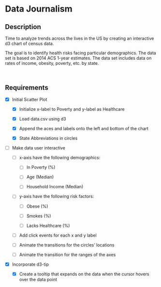 Data Journalism
===============

Description
-----------

Time to analyze trends across the lives in the US by creating an interactive d3
chart of census data.

The goal is to identify health risks facing particular demographics. The data
set is based on 2014 ACS 1-year estimates. The data set includes data on rates
of income, obesity, poverty, etc. by state.

 

Requirements
------------

-   [x] Initial Scatter Plot

    -   [x] Initialize x-label to Poverty and y-label as Healthcare

    -   [x] Load data.csv using d3

    -   [x] Append the aces and labels onto the left and bottom of the chart

    -   [x] State Abbreviations in circles

-   [ ] Make data user interactive

    -   [ ] x-axis have the following demographics:

        -   [ ] In Poverty (%)

        -   [ ] Age (Median)

        -   [ ] Household Income (Median)

    -   [ ] y-axis have the following risk factors:

        -   [ ] Obese (%)

        -   [ ] Smokes (%)

        -   [ ] Lacks Healthcare (%)

    -   [ ] Add click events for each x and y label

    -   [ ] Animate the transitions for the circles’ locations

    -   [ ] Animate the transition for the ranges of the axes

-   [x] Incorporate d3-tip

    -   [x] Create a tooltip that expands on the data when the cursor hovers
        over the data point
